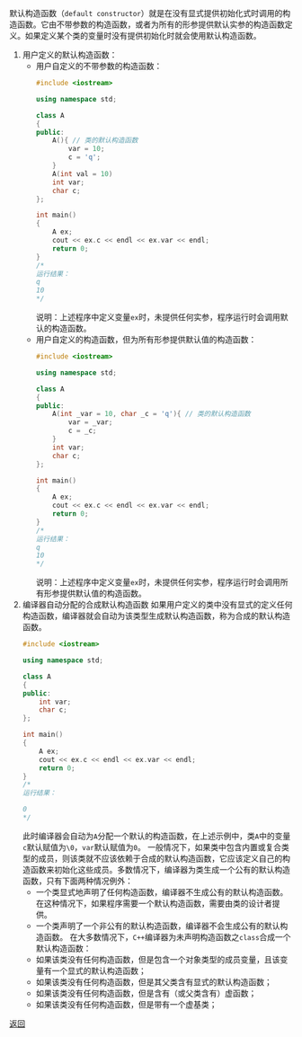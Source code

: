 默认构造函数（`default constructor`）就是在没有显式提供初始化式时调用的构造函数。它由不带参数的构造函数，或者为所有的形参提供默认实参的构造函数定义。如果定义某个类的变量时没有提供初始化时就会使用默认构造函数。
1. 用户定义的默认构造函数：
	- 用户自定义的不带参数的构造函数：
		```cpp
		#include <iostream>
		
		using namespace std;
		
		class A
		{
		public:
		    A(){ // 类的默认构造函数
		        var = 10;
		        c = 'q';
		    }
		    A(int val = 10)
		    int var;
		    char c;
		};
		
		int main()
		{
		    A ex;
		    cout << ex.c << endl << ex.var << endl;
		    return 0;
		}
		/*
		运行结果：
		q
		10
		*/
		```
		说明：上述程序中定义变量`ex`时，未提供任何实参，程序运行时会调用默认的构造函数。
	- 用户自定义的构造函数，但为所有形参提供默认值的构造函数：
		```cpp
		#include <iostream>
		
		using namespace std;
		
		class A
		{
		public:
		    A(int _var = 10, char _c = 'q'){ // 类的默认构造函数
		        var = _var;
		        c = _c;
		    }
		    int var;
		    char c;
		};
		
		int main()
		{
		    A ex;
		    cout << ex.c << endl << ex.var << endl;
		    return 0;
		}
		/*
		运行结果：
		q
		10
		*/
		```
		说明：上述程序中定义变量`ex`时，未提供任何实参，程序运行时会调用所有形参提供默认值的构造函数。
1. 编译器自动分配的合成默认构造函数
	如果用户定义的类中没有显式的定义任何构造函数，编译器就会自动为该类型生成默认构造函数，称为合成的默认构造函数。
	```cpp
	#include <iostream>
	
	using namespace std;
	
	class A
	{
	public:
	    int var;
	    char c;
	};
	
	int main()
	{
	    A ex;
	    cout << ex.c << endl << ex.var << endl;
	    return 0;
	}
	/*
	运行结果：
	
	0
	*/
	```
	此时编译器会自动为`A`分配一个默认的构造函数，在上述示例中，类`A`中的变量`c`默认赋值为`\0`，`var`默认赋值为`0`。
	一般情况下，如果类中包含内置或复合类型的成员，则该类就不应该依赖于合成的默认构造函数，它应该定义自己的构造函数来初始化这些成员。多数情况下，编译器为类生成一个公有的默认构造函数，只有下面两种情况例外：
	- 一个类显式地声明了任何构造函数，编译器不生成公有的默认构造函数。在这种情况下，如果程序需要一个默认构造函数，需要由类的设计者提供。
	- 一个类声明了一个非公有的默认构造函数，编译器不会生成公有的默认构造函数。
	在大多数情况下，`C++`编译器为未声明构造函数之`class`合成一个默认构造函数：
	- 如果该类没有任何构造函数，但是包含一个对象类型的成员变量，且该变量有一个显式的默认构造函数；
	- 如果该类没有任何构造函数，但是其父类含有显式的默认构造函数；
	- 如果该类没有任何构造函数，但是含有（或父类含有）虚函数；
	- 如果该类没有任何构造函数，但是带有一个虚基类；

[返回](C++面向对象/readme)